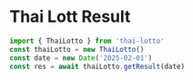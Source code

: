 # Thai Lott Result

```ts
import { ThaiLotto } from 'thai-lotto'
const thaiLotto = new ThaiLotto()
const date = new Date('2025-02-01')
const res = await thaiLotto.getResult(date)
```
